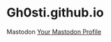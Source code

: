 # Gh0sti.github.io
Mastodon
<a href="https://mastodon.social/@gh0sti@mastodon.social" rel="me">Your Mastodon Profile</a>
